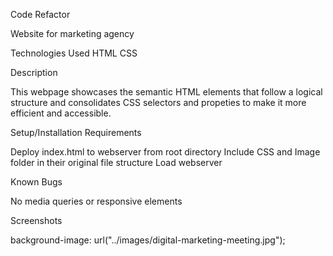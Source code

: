 Code Refactor

   Website for marketing agency

Technologies Used
   HTML
   CSS

Description

   This webpage showcases the semantic HTML elements that follow a logical structure and consolidates CSS selectors and propeties to make it more efficient and accessible.


Setup/Installation Requirements

  Deploy index.html to webserver from root directory
  Include CSS and Image folder in their original file structure
  Load webserver


Known Bugs

  No media queries or responsive elements
  
Screenshots

background-image: url("../images/digital-marketing-meeting.jpg");

  

 


   



